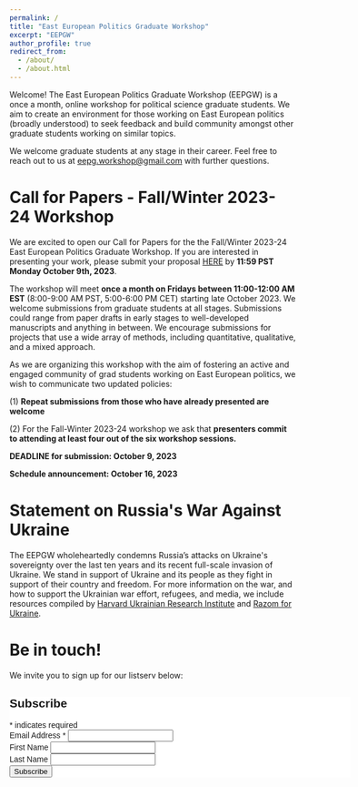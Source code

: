 ```yaml
---
permalink: /
title: "East European Politics Graduate Workshop"
excerpt: "EEPGW"
author_profile: true
redirect_from: 
  - /about/
  - /about.html
---
```


Welcome! The East European Politics Graduate Workshop (EEPGW) is a once a month, online workshop for political science graduate students. We aim to create an environment for those working on East European politics (broadly understood) to seek feedback and build community amongst other graduate students working on similar topics. 

We welcome graduate students at any stage in their career. Feel free to reach out to us at [eepg.workshop@gmail.com](mailto:eepg.workshop@gmail.com) with further questions.

# Call for Papers - Fall/Winter 2023-24 Workshop
We are excited to open our Call for Papers for the the Fall/Winter 2023-24 East European Politics Graduate Workshop. If you are interested in presenting your work, please submit your proposal [HERE](https://forms.gle/qJDj8Ddz8Jz4kEF46) by **11:59 PST Monday October 9th, 2023**. 

The workshop will meet **once a month on Fridays between 11:00-12:00 AM EST** (8:00-9:00 AM PST, 5:00-6:00 PM CET) starting late October 2023. We welcome submissions from graduate students at all stages. Submissions could range from paper drafts in early stages to well-developed manuscripts and anything in between. We encourage submissions for projects that use a wide array of methods, including quantitative, qualitative, and a mixed approach.

As we are organizing this workshop with the aim of fostering an active and engaged community of grad students working on East European politics, we wish to communicate two updated policies:

 (1) **Repeat submissions from those who have already presented are welcome**
 
 (2) For the Fall-Winter 2023-24 workshop we ask that **presenters commit to attending at least four out of the six workshop sessions.** 

**DEADLINE for submission: October 9, 2023**

**Schedule announcement: October 16, 2023**



# Statement on Russia's War Against Ukraine
The EEPGW wholeheartedly condemns Russia’s attacks on Ukraine's sovereignty over the last ten years and its recent full-scale invasion of Ukraine. We stand in support of Ukraine and its people as they fight in support of their country and freedom. For more information on the war, and how to support the Ukrainian war effort, refugees, and media, we include resources compiled by [Harvard Ukrainian Research Institute](https://huri.harvard.edu/russia-ukraine-war) and [Razom for Ukraine](https://www.razomforukraine.org/).

# Be in touch!

We invite you to sign up for our listserv below:

<!-- Begin Mailchimp Signup Form -->
<link href="//cdn-images.mailchimp.com/embedcode/classic-071822.css" rel="stylesheet" type="text/css">
<style type="text/css">
	#mc_embed_signup{background:#fff; clear:left; font:14px Helvetica,Arial,sans-serif;  width:600px;}
	/* Add your own Mailchimp form style overrides in your site stylesheet or in this style block.
	   We recommend moving this block and the preceding CSS link to the HEAD of your HTML file. */
</style>
<div id="mc_embed_signup">
    <form action="https://gmail.us8.list-manage.com/subscribe/post?u=99134527da9464aca87208888&amp;id=466f5358db&amp;f_id=006c67e0f0" method="post" id="mc-embedded-subscribe-form" name="mc-embedded-subscribe-form" class="validate" target="_blank" novalidate>
        <div id="mc_embed_signup_scroll">
        <h2>Subscribe</h2>
        <div class="indicates-required"><span class="asterisk">*</span> indicates required</div>
<div class="mc-field-group">
	<label for="mce-EMAIL">Email Address  <span class="asterisk">*</span>
</label>
	<input type="email" value="" name="EMAIL" class="required email" id="mce-EMAIL" required>
	<span id="mce-EMAIL-HELPERTEXT" class="helper_text"></span>
</div>
<div class="mc-field-group">
	<label for="mce-FNAME">First Name </label>
	<input type="text" value="" name="FNAME" class="" id="mce-FNAME">
	<span id="mce-FNAME-HELPERTEXT" class="helper_text"></span>
</div>
<div class="mc-field-group">
	<label for="mce-LNAME">Last Name </label>
	<input type="text" value="" name="LNAME" class="" id="mce-LNAME">
	<span id="mce-LNAME-HELPERTEXT" class="helper_text"></span>
</div>
	<div id="mce-responses" class="clear foot">
		<div class="response" id="mce-error-response" style="display:none"></div>
		<div class="response" id="mce-success-response" style="display:none"></div>
	</div>    <!-- real people should not fill this in and expect good things - do not remove this or risk form bot signups-->
    <div style="position: absolute; left: -5000px;" aria-hidden="true"><input type="text" name="b_99134527da9464aca87208888_466f5358db" tabindex="-1" value=""></div>
        <div class="optionalParent">
            <div class="clear foot">
                <input type="submit" value="Subscribe" name="subscribe" id="mc-embedded-subscribe" class="button">
        </div>
    </div>
</div>
<script type='text/javascript' src='//s3.amazonaws.com/downloads.mailchimp.com/js/mc-validate.js'></script><script type='text/javascript'>(function($) {window.fnames = new Array(); window.ftypes = new Array();fnames[0]='EMAIL';ftypes[0]='email';fnames[1]='FNAME';ftypes[1]='text';fnames[2]='LNAME';ftypes[2]='text';fnames[3]='ADDRESS';ftypes[3]='address';fnames[4]='PHONE';ftypes[4]='phone';fnames[5]='BIRTHDAY';ftypes[5]='birthday';}(jQuery));var $mcj = jQuery.noConflict(true);</script>
<!--End mc_embed_signup-->
